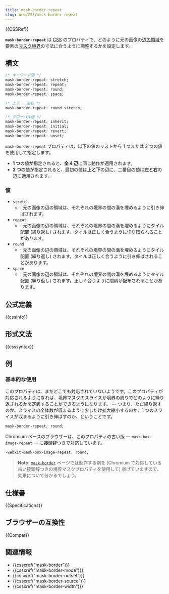 ```yaml
---
title: mask-border-repeat
slug: Web/CSS/mask-border-repeat
---
```

{{CSSRef}}

**`mask-border-repeat`** は [CSS](/ja/docs/Web/CSS) のプロパティで、どのように元の画像の[辺の領域](/ja/docs/Web/CSS/border-image-slice#edge-regions)を要素の[マスク境界](/ja/docs/Web/CSS/mask-border)の寸法に合うように調整するかを設定します。

## 構文

```css
/* キーワード値 */
mask-border-repeat: stretch;
mask-border-repeat: repeat;
mask-border-repeat: round;
mask-border-repeat: space;

/* 上下 | 左右 */
mask-border-repeat: round stretch;

/* グローバル値 */
mask-border-repeat: inherit;
mask-border-repeat: initial;
mask-border-repeat: revert;
mask-border-repeat: unset;
```

`mask-border-repeat` プロパティは、以下の値のリストから 1 つまたは 2 つの値を使用して指定します。

- **1 つ**の値が指定されると、**全 4 辺**に同じ動作が適用されます。
- **2 つ**の値が指定されると、最初の値は**上と下**の辺に、二番目の値は**左と右**の辺に適用されます。

### 値

- `stretch`
  - : 元の画像の辺の領域は、それぞれの境界の間の溝を埋めるように引き伸ばされます。
- `repeat`
  - : 元の画像の辺の領域は、それぞれの境界の間の溝を埋めるようにタイル配置 (繰り返し) されます。タイルは正しく合うように切り取られることがあります。
- `round`
  - : 元の画像の辺の領域は、それぞれの境界の間の溝を埋めるようにタイル配置 (繰り返し) されます。タイルは正しく合うように引き伸ばされることがあります。
- `space`
  - : 元の画像の辺の領域は、それぞれの境界の間の溝を埋めるようにタイル配置 (繰り返し) されます。正しく合うように間隔が配布されることがあります。

## 公式定義

{{cssinfo}}

## 形式文法

{{csssyntax}}

## 例

### 基本的な使用

このプロパティは、まだどこでも対応されていないようです。このプロパティが対応されるようになれば、境界マスクのスライスが境界の周りでどのように繰り返されるかを定義することができるようになります。 — つまり、ただ繰り返すのか、スライスの全体数が収まるように少しだけ拡大縮小するのか、1 つのスライスが収まるように引き伸ばすのか、ということです。

```css
mask-border-repeat: round;
```

Chromium ベースのブラウザーは、このプロパティの古い版 — `mask-box-image-repeat` — に接頭辞つきで対応しています。

```css
-webkit-mask-box-image-repeat: round;
```

> **Note:** [`mask-border`](/ja/docs/Web/CSS/mask-border) ページでは動作する例を (Chromium で対応している古い接頭辞つきの境界マスクプロパティを使用して) 挙げていますので、効果について分かるでしょう。

## 仕様書

{{Specifications}}

## ブラウザーの互換性

{{Compat}}

## 関連情報

- {{cssxref("mask-border")}}
- {{cssxref("mask-border-mode")}}
- {{cssxref("mask-border-outset")}}
- {{cssxref("mask-border-source")}}
- {{cssxref("mask-border-width")}}
